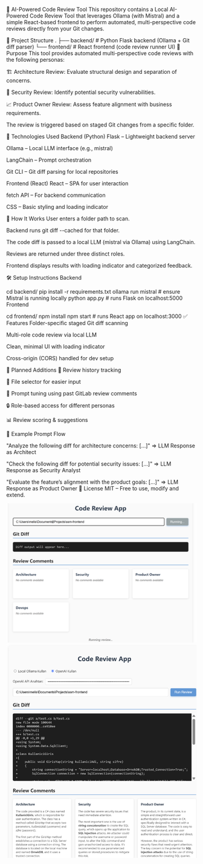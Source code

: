 🧠 AI-Powered Code Review Tool
This repository contains a Local AI-Powered Code Review Tool that leverages Ollama (with Mistral) and a simple React-based frontend to perform automated, multi-perspective code reviews directly from your Git changes.

📁 Project Structure
.
├── backend/         # Python Flask backend (Ollama + Git diff parser)
└── frontend/        # React frontend (code review runner UI)
🎯 Purpose
This tool provides automated multi-perspective code reviews with the following personas:

🏗️ Architecture Review: Evaluate structural design and separation of concerns.

🔐 Security Review: Identify potential security vulnerabilities.

📈 Product Owner Review: Assess feature alignment with business requirements.

The review is triggered based on staged Git changes from a specific folder.

🔧 Technologies Used
Backend (Python)
Flask – Lightweight backend server

Ollama – Local LLM interface (e.g., mistral)

LangChain – Prompt orchestration

Git CLI – Git diff parsing for local repositories

Frontend (React)
React – SPA for user interaction

fetch API – For backend communication

CSS – Basic styling and loading indicator

🚀 How It Works
User enters a folder path to scan.

Backend runs git diff --cached for that folder.

The code diff is passed to a local LLM (mistral via Ollama) using LangChain.

Reviews are returned under three distinct roles.

Frontend displays results with loading indicator and categorized feedback.

🛠️ Setup Instructions
Backend

cd backend/
pip install -r requirements.txt
ollama run mistral  # ensure Mistral is running locally
python app.py       # runs Flask on localhost:5000
Frontend

cd frontend/
npm install
npm start           # runs React app on localhost:3000
✅ Features
 Folder-specific staged Git diff scanning

 Multi-role code review via local LLM

 Clean, minimal UI with loading indicator

 Cross-origin (CORS) handled for dev setup

🧩 Planned Additions
🔁 Review history tracking

📂 File selector for easier input

🧠 Prompt tuning using past GitLab review comments

🔒 Role-based access for different personas

📊 Review scoring & suggestions

📝 Example Prompt Flow

"Analyze the following diff for architecture concerns: [...]"
=> LLM Response as Architect

"Check the following diff for potential security issues: [...]"
=> LLM Response as Security Analyst

"Evaluate the feature’s alignment with the product goals: [...]"
=> LLM Response as Product Owner
📄 License
MIT – Free to use, modify and extend.

![alt text](image.png)
![alt text](image2.png)